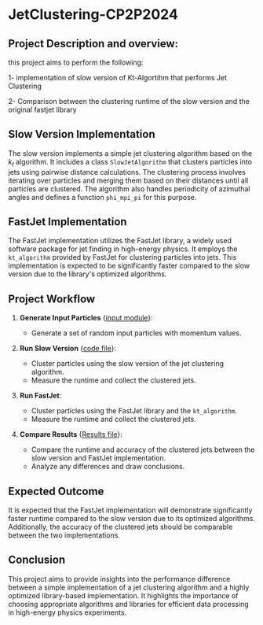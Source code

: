 # JetClustering-CP2P2024

## Project Description and overview:
this project aims to perform the following:

1- implementation of slow version of Kt-Algortihm that performs Jet Clustering

2- Comparison between the clustering runtime of the slow version and the original fastjet library

## Slow Version Implementation

The slow version implements a simple jet clustering algorithm based on the $k_t$ algorithm. It includes a class `SlowJetAlgorithm` that clusters particles into jets using pairwise distance calculations. The clustering process involves iterating over particles and merging them based on their distances until all particles are clustered. The algorithm also handles periodicity of azimuthal angles and defines a function `phi_mpi_pi` for this purpose.

## FastJet Implementation

The FastJet implementation utilizes the FastJet library, a widely used software package for jet finding in high-energy physics. It employs the `kt_algorithm` provided by FastJet for clustering particles into jets. This implementation is expected to be significantly faster compared to the slow version due to the library's optimized algorithms.

## Project Workflow

1. **Generate Input Particles** {[input module](https://github.com/ubsuny/JetClustering-CP2P2024/blob/4fec4c4ee56dfc374b23889d9a9fb10203a362a2/final_slow_version/input_module.py)}:
   - Generate a set of random input particles with momentum values.

2. **Run Slow Version** {[code file](https://github.com/ubsuny/JetClustering-CP2P2024/blob/4fec4c4ee56dfc374b23889d9a9fb10203a362a2/final_slow_version/fastjet_slow_version.py)}:
   - Cluster particles using the slow version of the jet clustering algorithm.
   - Measure the runtime and collect the clustered jets.

3. **Run FastJet**:
   - Cluster particles using the FastJet library and the `kt_algorithm`.
   - Measure the runtime and collect the clustered jets.

4. **Compare Results** {[Results file](https://github.com/ubsuny/JetClustering-CP2P2024/blob/4fec4c4ee56dfc374b23889d9a9fb10203a362a2/final_slow_version/output_fastsjet_slowversion.txt)}:
   - Compare the runtime and accuracy of the clustered jets between the slow version and FastJet implementation.
   - Analyze any differences and draw conclusions.

## Expected Outcome

It is expected that the FastJet implementation will demonstrate significantly faster runtime compared to the slow version due to its optimized algorithms. Additionally, the accuracy of the clustered jets should be comparable between the two implementations.

## Conclusion 
This project aims to provide insights into the performance difference between a simple implementation of a jet clustering algorithm and a highly optimized library-based implementation. It highlights the importance of choosing appropriate algorithms and libraries for efficient data processing in high-energy physics experiments.

